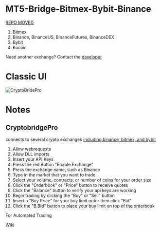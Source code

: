 # MT5-Bridge-Bitmex-Bybit-Binance
[REPO MOVED](https://github.com/TradingToolCrypto/CryptoBridgePro)

1. Bitmex
2. Binance, BinanceUS, BinanceFutures, BinanceDEX
3. Bybit 
4. Kucoin 

Need another exchange? Contact the [developer](https://t.me/Hedgebitcoin) 

# Classic UI
![CryptoBridePro](https://github.com/TradingToolCrypto/CryptoBridgePro/blob/master/BTCUSDTM1.png)

# Notes
## CryptobridgePro 
connects to several crypto exchanges [including binance, bitmex, and bybit](https://github.com/TradingToolCrypto/CryptoBridgePro) 

1. Allow webrequests
2. Allow DLL imports
3. Insert your API Keys
4. Press the red Button "Enable Exchange"
5. Press the exchange name, such as Binance
6. Type in the market that you want to trade 
7. Select your volume, contracts, or number of coins for your order size
8. Click the "Orderbook" or "Price" button to receive quotes 
9. Click the "Balance" button to verify your api keys are working
10. Begin trading by clicking the "Buy" or "Sell" button
11. Insert a "Buy Price" for your buy limit order then click "Bid"
12. Click the "B.Bid" button to place your buy limit on top of the orderbook

For Automated Trading 

[Wiki](https://github.com/TradingToolCrypto/TradingTool/wiki/Exchange-CopyTrades)


